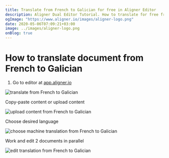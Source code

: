 ```yaml
---
title: Translate from French to Galician for free in Aligner Editor
description: Aligner Dual Editor Tutorial. How to translate for free from French to Galician. Aligner is multilingual document management platform. 
ogImage: "https://www.aligner.io/images/aligner-logo.png"
date: 2020-05-06T07:09:21+03:00
image: ../images/aligner-logo.png
onBlog: true
---
```


# How to translate document from French to Galician

1. Go to editor at [app.aligner.io](https://app.aligner.io "Aligner App web page")

![translate from French to Galician](../aligner-blank-editor.png "translate from French to Galician")

Copy-paste content or upload content

![upload content from French to Galician](../aligner-uploaded-document.png "upload content from French to Galician")

Choose desired language

![choose machine translation from French to Galician](../aligner-language-dropdown.png "choose machine translation from French to Galician")

Work and edit 2 documents in parallel

![edit translation from French to Galician](../aligner-double-sitded-editor.png "edit translation from French to Galician")

